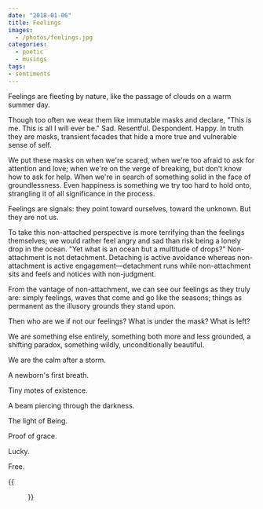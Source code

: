 ```yaml
---
date: "2018-01-06"
title: Feelings
images:
  - /photos/feelings.jpg
categories:
  - poetic
  - musings
tags:
- sentiments
---
```


Feelings are fleeting by nature, like the passage of clouds on a warm summer day.

Though too often we wear them like immutable masks and declare, "This is me. This is all I will ever be." Sad. Resentful. Despondent. Happy. In truth they are masks, transient facades that hide a more true and vulnerable sense of self.

We put these masks on when we're scared, when we're too afraid to ask for attention and love; when we're on the verge of breaking, but don't know how to ask for help. When we're in search of something solid in the face of groundlessness. Even happiness is something we try too hard to hold onto, strangling it of all significance in the process.

Feelings are signals: they point toward ourselves, toward the unknown. But they are not us.

To take this non-attached perspective is more terrifying than the feelings themselves; we would rather feel angry and sad than risk being a lonely drop in the ocean. "Yet what is an ocean but a multitude of drops?" Non-attachment is not detachment. Detaching is active avoidance whereas non-attachment is active engagement––detachment runs while non-attachment sits and feels and notices with non-judgment.

From the vantage of non-attachment, we can see our feelings as they truly are: simply feelings, waves that come and go like the seasons; things as permanent as the illusory grounds they stand upon.

Then who are we if not our feelings? What is under the mask? What is left?

We are something else entirely, something both more and less grounded, a shifting paradox, something wildly, unconditionally beautiful.

We are the calm after a storm.

A newborn's first breath.

Tiny motes of existence.

A beam piercing through the darkness.

The light of Being.

Proof of grace.

Lucky.

Free.

{{<figure src="/photos/feelings.jpg" width="100%" >}}
